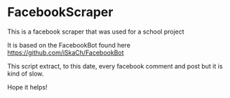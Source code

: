 # FacebookScraper

This is a facebook scraper that was used for a school project

It is based on the FacebookBot found here https://github.com/iSkaCh/FacebookBot

This script extract, to this date, every facebook comment and post but it is kind of slow.

Hope it helps!  
